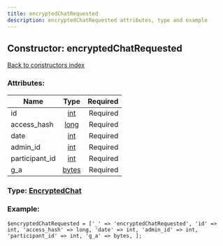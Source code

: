 ```yaml
---
title: encryptedChatRequested
description: encryptedChatRequested attributes, type and example
---
```

## Constructor: encryptedChatRequested  
[Back to constructors index](index.md)



### Attributes:

| Name     |    Type       | Required |
|----------|:-------------:|---------:|
|id|[int](../types/int.md) | Required|
|access\_hash|[long](../types/long.md) | Required|
|date|[int](../types/int.md) | Required|
|admin\_id|[int](../types/int.md) | Required|
|participant\_id|[int](../types/int.md) | Required|
|g\_a|[bytes](../types/bytes.md) | Required|



### Type: [EncryptedChat](../types/EncryptedChat.md)


### Example:

```
$encryptedChatRequested = ['_' => 'encryptedChatRequested', 'id' => int, 'access_hash' => long, 'date' => int, 'admin_id' => int, 'participant_id' => int, 'g_a' => bytes, ];
```